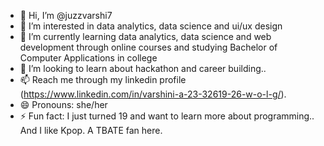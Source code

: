 - 👋 Hi, I’m @juzzvarshi7
- 👀 I’m interested in data analytics, data science and ui/ux design
- 🌱 I’m currently learning data analytics, data science and web development through online courses and studying Bachelor of Computer Applications in college
- 💞️ I’m looking to learn about hackathon and career building..
- 📫 Reach me through my linkedin profile (https://www.linkedin.com/in/varshini-a-23-32619-26-w-o-l-g/).
- 😄 Pronouns: she/her
- ⚡ Fun fact: I just turned 19 and want to learn more about programming.. And I like Kpop. A TBATE fan here.
              
<!---
juzzvarshi7/juzzvarshi7 is a ✨ special ✨ repository because its `README.md` (this file) appears on your GitHub profile.
You can click the Preview link to take a look at your changes.
--->
